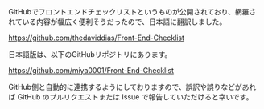 GitHubでフロントエンドチェックリストというものが公開されており、網羅されている内容が幅広く便利そうだったので、日本語に翻訳しました。

https://github.com/thedaviddias/Front-End-Checklist

日本語版は、以下のGitHubリポジトリにあります。

https://github.com/miya0001/Front-End-Checklist

GitHub側と自動的に連携するようにしておりますので、誤訳や誤りなどがあれば GitHub のプルリクエストまたは Issue で報告していただけると幸いです。
